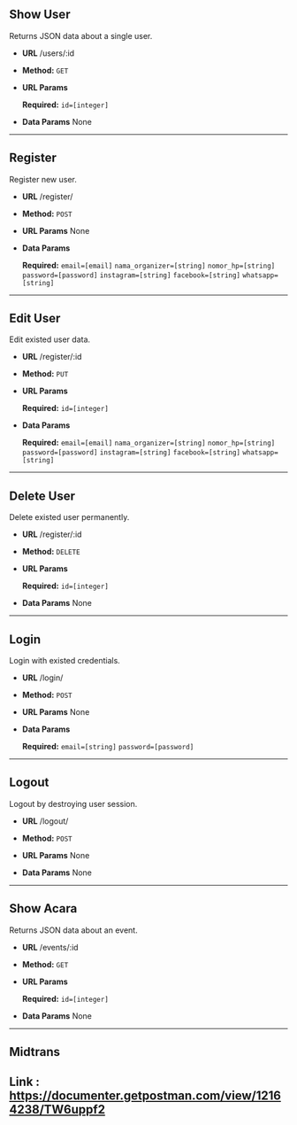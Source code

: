 ## **Show User**

Returns JSON data about a single user.

- **URL**
  /users/:id

- **Method:**
  `GET`

- **URL Params**

  **Required:**
  `id=[integer]`

- **Data Params**
  None

---

## **Register**

Register new user.

- **URL**
  /register/

- **Method:**
  `POST`

- **URL Params**
  None

- **Data Params**

  **Required:**
  `email=[email]`
  `nama_organizer=[string]`
  `nomor_hp=[string]`
  `password=[password]`
  `instagram=[string]`
  `facebook=[string]`
  `whatsapp=[string]`

---

## **Edit User**

Edit existed user data.

- **URL**
  /register/:id

- **Method:**
  `PUT`

- **URL Params**

  **Required:**
  `id=[integer]`

- **Data Params**

  **Required:**
  `email=[email]`
  `nama_organizer=[string]`
  `nomor_hp=[string]`
  `password=[password]`
  `instagram=[string]`
  `facebook=[string]`
  `whatsapp=[string]`

---

## **Delete User**

Delete existed user permanently.

- **URL**
  /register/:id

- **Method:**
  `DELETE`

- **URL Params**

  **Required:**
  `id=[integer]`

- **Data Params**
  None

---

## **Login**

Login with existed credentials.

- **URL**
  /login/

- **Method:**
  `POST`

- **URL Params**
  None

- **Data Params**

  **Required:**
  `email=[string]`
  `password=[password]`

---

## **Logout**

Logout by destroying user session.

- **URL**
  /logout/

- **Method:**
  `POST`

- **URL Params**
  None

- **Data Params**
  None

---

## **Show Acara**

Returns JSON data about an event.

- **URL**
  /events/:id

- **Method:**
  `GET`

- **URL Params**

  **Required:**
  `id=[integer]`

- **Data Params**
  None

---

## **Midtrans**
Link : https://documenter.getpostman.com/view/12164238/TW6uppf2
---
